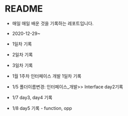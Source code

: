 # README

- 매일 매일 배운 것을 기록하는 레포트입니다.
- 2020-12-29~


- 1일차 기록
- 2일차 기록
- 3일차 기록
- 1월 1주차 인터페이스 개발 1일차 기록
- 1/5 
  폴더이름변경: 인터페이스_개발>> Interface
  day2기록
- 1/7 day3, day4 기록
- 1/8 day5 기록 - function, opp

